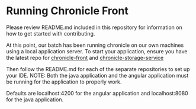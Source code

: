 # Running Chronicle Front

Please review README.md included in this repository for information on how to get started with contributing.

At this point, our batch has been running chronicle on our own machines using a local application server.
To start your application, ensure you have the latest repo for [chronicle-front](https://github.com/Batch-908-AugustDuet/chronicle-front) and [chronicle-storage-service](https://github.com/Batch-908-AugustDuet/chronicle-storage-service)

Then follow the README.md for each of the separate repositories to set up your IDE.
 NOTE: Both the java application and the angular application must be running for the application to properly work.

Defaults are localhost:4200 for the angular application and localhost:8080 for the java application.